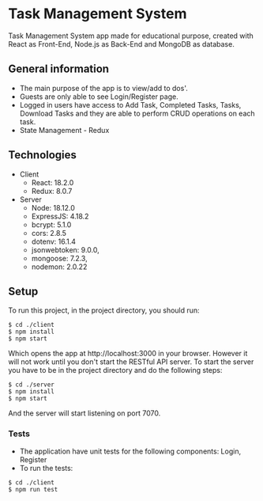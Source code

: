 # Task Management System
Task Management System app made for educational purpose, created with React as Front-End, Node.js as Back-End and MongoDB as database.

## General information
* The main purpose of the app is to view/add to dos'.
* Guests are only able to see Login/Register page.
* Logged in users have access to Add Task, Completed Tasks, Tasks, Download Tasks and they are able to perform CRUD operations on each task.
* State Management - Redux
## Technologies 
* Client
    * React: 18.2.0
    * Redux: 8.0.7
* Server
    * Node: 18.12.0
    * ExpressJS: 4.18.2
    * bcrypt: 5.1.0
    * cors: 2.8.5
    * dotenv: 16.1.4
    * jsonwebtoken: 9.0.0,
    * mongoose: 7.2.3,
    * nodemon: 2.0.22

## Setup
To run this project, in the project directory, you should run:

```
$ cd ./client
$ npm install
$ npm start
```
Which opens the app at http://localhost:3000 in your browser.
However it will not work until you don't start the RESTful API server.
To start the server you have to be in the project directory and do the following steps:

```
$ cd ./server
$ npm install
$ npm start
```

And the server will start listening on port 7070.

### Tests
* The application have unit tests for the following components: Login, Register
* To run the tests: 
```
$ cd ./client
$ npm run test
```